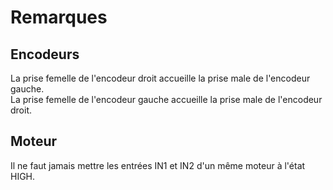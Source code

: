 # Remarques

## Encodeurs

La prise femelle de l'encodeur droit accueille la prise male de l'encodeur gauche. <br/>
La prise femelle de l'encodeur gauche accueille la prise male de l'encodeur droit. 

## Moteur

Il ne faut jamais mettre les entrées IN1 et IN2 d'un même moteur à l'état HIGH.
